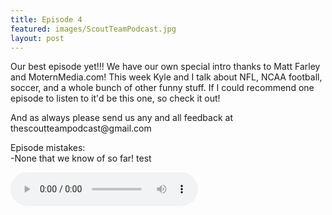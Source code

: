```yaml
---
title: Episode 4
featured: images/ScoutTeamPodcast.jpg
layout: post
---
```


<p>Our best episode yet!!! We have our own special intro thanks to Matt Farley and MoternMedia.com! This week Kyle and I talk about NFL, NCAA football, soccer, and a whole bunch of other funny stuff. If I could recommend one episode to listen to it'd be this one, so check it out! </p>
<p>And as always please send us any and all feedback at thescoutteampodcast@gmail.com</p>
<p>Episode mistakes: 
<br>-None that we know of so far! test</p>
<audio controls>
  <source src="/assets/audios/episode4.m4a" type="audio/mpeg">
Your browser does not support the audio element.
</audio>
<br>
